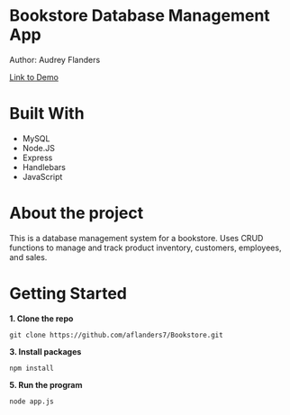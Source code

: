 # Bookstore Database Management App
Author: Audrey Flanders

[Link to Demo](https://www.youtube.com/watch?v=OGN5wG_WY0o)

# Built With
* MySQL
* Node.JS
* Express
* Handlebars
* JavaScript

# About the project
This is a database management system for a bookstore. Uses CRUD functions to manage and track product inventory, customers, employees, and sales.

# Getting Started
**1. Clone the repo**

    git clone https://github.com/aflanders7/Bookstore.git
  
**3. Install packages**

    npm install
   
**5. Run the program**

    node app.js
